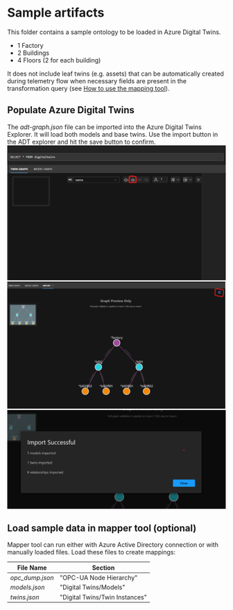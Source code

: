 # Sample artifacts

This folder contains a sample ontology to be loaded in Azure Digital Twins.

-   1 Factory
-   2 Buildings
-   4 Floors (2 for each building)

It does not include leaf twins (e.g. assets) that can be automatically created during telemetry flow when necessary fields are present in the transformation query (see [How to use the mapping tool](../mapper-tool/README.md#how-to-use-the-mapping-tool)).

## Populate Azure Digital Twins

The _adt-graph.json_ file can be imported into the Azure Digital Twins Explorer. It will load both models and base twins.
Use the import button in the ADT explorer and hit the save button to confirm.
![explorer_input](../media/explorer_input.png)
![explorer_preview](../media/explorer_preview.png)
![explorer_save](../media/explorer_save.png)

## Load sample data in mapper tool (optional)

Mapper tool can run either with Azure Active Directory connection or with manually loaded files.
Load these files to create mappings:

| File Name       | Section                        |
| --------------- | ------------------------------ |
| _opc_dump.json_ | "OPC-UA Node Hierarchy"        |
| _models.json_   | "Digital Twins/Models"         |
| _twins.json_    | "Digital Twins/Twin Instances" |
